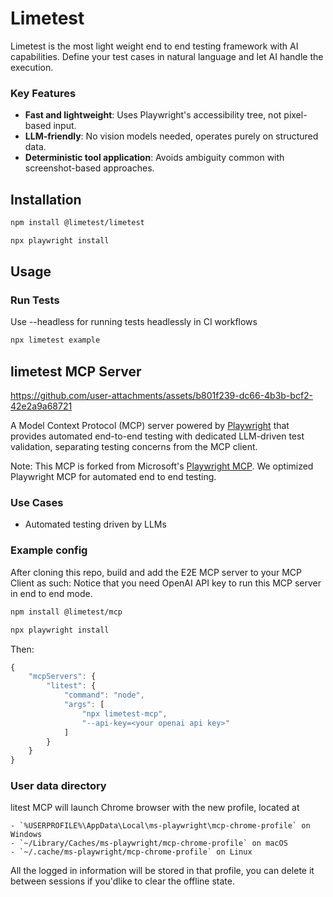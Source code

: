 # Limetest

Limetest is the most light weight end to end testing framework with AI capabilities. Define your test cases in natural language and let AI handle the execution.

### Key Features

- **Fast and lightweight**: Uses Playwright's accessibility tree, not pixel-based input.
- **LLM-friendly**: No vision models needed, operates purely on structured data.
- **Deterministic tool application**: Avoids ambiguity common with screenshot-based approaches.


## Installation

```bash
npm install @limetest/limetest

npx playwright install
```

## Usage

### Run Tests
Use --headless for running tests headlessly in CI workflows

```bash
npx limetest example
```


## limetest MCP Server

https://github.com/user-attachments/assets/b801f239-dc66-4b3b-bcf2-42e2a9a68721

A Model Context Protocol (MCP) server powered by [Playwright](https://playwright.dev) that provides automated end-to-end testing with dedicated LLM-driven test validation, separating testing concerns from the MCP client.

Note: This MCP is forked from Microsoft's [Playwright MCP](https://github.com/microsoft/playwright-mcp). We optimized Playwright MCP for automated end to end testing.

### Use Cases

- Automated testing driven by LLMs

### Example config

After cloning this repo, build and add the E2E MCP server to your MCP Client as such:
Notice that you need OpenAI API key to run this MCP server in end to end mode.

```bash
npm install @limetest/mcp

npx playwright install
```

Then:

```js
{
    "mcpServers": {
        "litest": {
            "command": "node",
            "args": [
                "npx limetest-mcp",
                "--api-key=<your openai api key>"
            ]
        }
    }
}
```

### User data directory

litest MCP will launch Chrome browser with the new profile, located at

```
- `%USERPROFILE%\AppData\Local\ms-playwright\mcp-chrome-profile` on Windows
- `~/Library/Caches/ms-playwright/mcp-chrome-profile` on macOS
- `~/.cache/ms-playwright/mcp-chrome-profile` on Linux
```

All the logged in information will be stored in that profile, you can delete it between sessions if you'dlike to clear the offline state.
